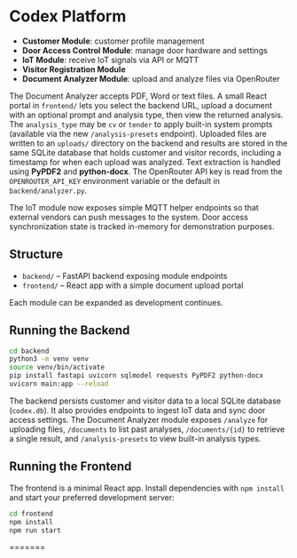 # Codex Platform


- **Customer Module**: customer profile management
- **Door Access Control Module**: manage door hardware and settings
- **IoT Module**: receive IoT signals via API or MQTT
- **Visitor Registration Module**
- **Document Analyzer Module**: upload and analyze files via OpenRouter

The Document Analyzer accepts PDF, Word or text files. A small React portal in
`frontend/` lets you select the backend URL, upload a document with an optional
prompt and analysis type, then view the returned analysis. The `analysis_type`
may be `cv` or `tender` to apply built-in system prompts (available via the new
`/analysis-presets` endpoint). Uploaded files are written to an `uploads/`
directory on the backend and results are stored in the same SQLite database that
holds customer and visitor records, including a timestamp for when each upload
was analyzed. Text extraction is handled using **PyPDF2**
and **python-docx**. The OpenRouter API key is read from the
`OPENROUTER_API_KEY` environment variable or the default in
`backend/analyzer.py`.

The IoT module now exposes simple MQTT helper endpoints so that external
vendors can push messages to the system. Door access synchronization state is
tracked in-memory for demonstration purposes.

## Structure

- `backend/` – FastAPI backend exposing module endpoints
- `frontend/` – React app with a simple document upload portal

Each module can be expanded as development continues.

## Running the Backend

```bash
cd backend
python3 -m venv venv
source venv/bin/activate
pip install fastapi uvicorn sqlmodel requests PyPDF2 python-docx
uvicorn main:app --reload
```

The backend persists customer and visitor data to a local SQLite database (`codex.db`). It also provides endpoints to ingest IoT data and sync door access settings.
The Document Analyzer module exposes `/analyze` for uploading files, `/documents` to list past analyses, `/documents/{id}` to retrieve a single result, and `/analysis-presets` to view built-in analysis types.

## Running the Frontend

The frontend is a minimal React app. Install dependencies with `npm install` and
start your preferred development server:

```bash
cd frontend
npm install
npm run start
```
=======

